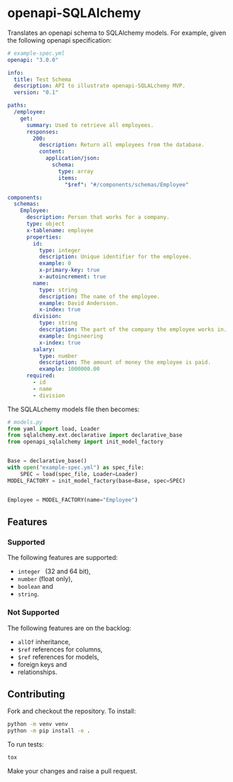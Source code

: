 # openapi-SQLAlchemy
Translates an openapi schema to SQLAlchemy models. For example, given the following openapi specification:

```yaml
# example-spec.yml
openapi: "3.0.0"

info:
  title: Test Schema
  description: API to illustrate openapi-SQLALchemy MVP.
  version: "0.1"

paths:
  /employee:
    get:
      summary: Used to retrieve all employees.
      responses:
        200:
          description: Return all employees from the database.
          content:
            application/json:
              schema:
                type: array
                items:
                  "$ref": "#/components/schemas/Employee"

components:
  schemas:
    Employee:
      description: Person that works for a company.
      type: object
      x-tablename: employee
      properties:
        id:
          type: integer
          description: Unique identifier for the employee.
          example: 0
          x-primary-key: true
          x-autoincrement: true
        name:
          type: string
          description: The name of the employee.
          example: David Andersson.
          x-index: true
        division:
          type: string
          description: The part of the company the employee works in.
          example: Engineering
          x-index: true
        salary:
          type: number
          description: The amount of money the employee is paid.
          example: 1000000.00
      required:
        - id
        - name
        - division
```

The SQLALchemy models file then becomes:
```python
# models.py
from yaml import load, Loader
from sqlalchemy.ext.declarative import declarative_base
from openapi_sqlalchemy import init_model_factory


Base = declarative_base()
with open("example-spec.yml") as spec_file:
    SPEC = load(spec_file, Loader=Loader)
MODEL_FACTORY = init_model_factory(base=Base, spec=SPEC)


Employee = MODEL_FACTORY(name="Employee")

```

## Features
### Supported
The following features are supported:
- `integer ` (32 and 64 bit),
- `number` (float only),
- `boolean` and
- `string`.

### Not Supported
The following features are on the backlog:
- `allOf` inheritance,
- `$ref` references for columns,
- `$ref` references for models,
- foreign keys and
- relationships.

## Contributing
Fork and checkout the repository. To install:
```bash
python -m venv venv
python -m pip install -e .
```
To run tests:
```bash
tox
```
Make your changes and raise a pull request.
